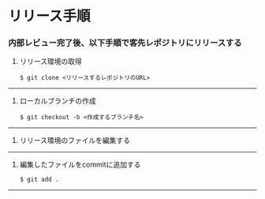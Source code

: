 # リリース手順  
### 内部レビュー完了後、以下手順で客先レポジトリにリリースする  
 
1. リリース環境の取得  

    ```
    $ git clone <リリースするレポジトリのURL>  
    ```

*** 
1. ローカルブランチの作成  

    ```  
    $ git checkout -b <作成するブランチ名>  
    ```  

*** 
1. リリース環境のファイルを編集する  

*** 
1. 編集したファイルをcommitに追加する  

    ```  
    $ git add .  
    ```  

*** 
